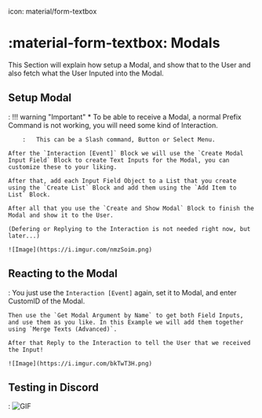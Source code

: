 icon: material/form-textbox

# :material-form-textbox: Modals
This Section will explain how setup a Modal, and show that to the User and also fetch what the User Inputed into the Modal.

## Setup Modal
:   !!! warning "Important"
        * To be able to receive a Modal, a normal Prefix Command is not working, you will need some kind of Interaction. 
        
        :   This can be a Slash command, Button or Select Menu.  

    After the `Interaction [Event]` Block we will use the `Create Modal Input Field` Block to create Text Inputs for the Modal, you can customize these to your liking.  

    After that, add each Input Field Object to a List that you create using the `Create List` Block and add them using the `Add Item to List` Block.  

    After all that you use the `Create and Show Modal` Block to finish the Modal and show it to the User.  

    (Defering or Replying to the Interaction is not needed right now, but later...)  

    ![Image](https://i.imgur.com/nmzSoim.png)

## Reacting to the Modal
:   You just use the `Interaction [Event]` again, set it to Modal, and enter CustomID of the Modal.  

    Then use the `Get Modal Argument by Name` to get both Field Inputs, and use them as you like. In this Example we will add them together using `Merge Texts (Advanced)`.  

    After that Reply to the Interaction to tell the User that we received the Input!  

    ![Image](https://i.imgur.com/bkTwT3H.png)

## Testing in Discord

:   ![GIF](https://i.imgur.com/3Irb1q3.gif)